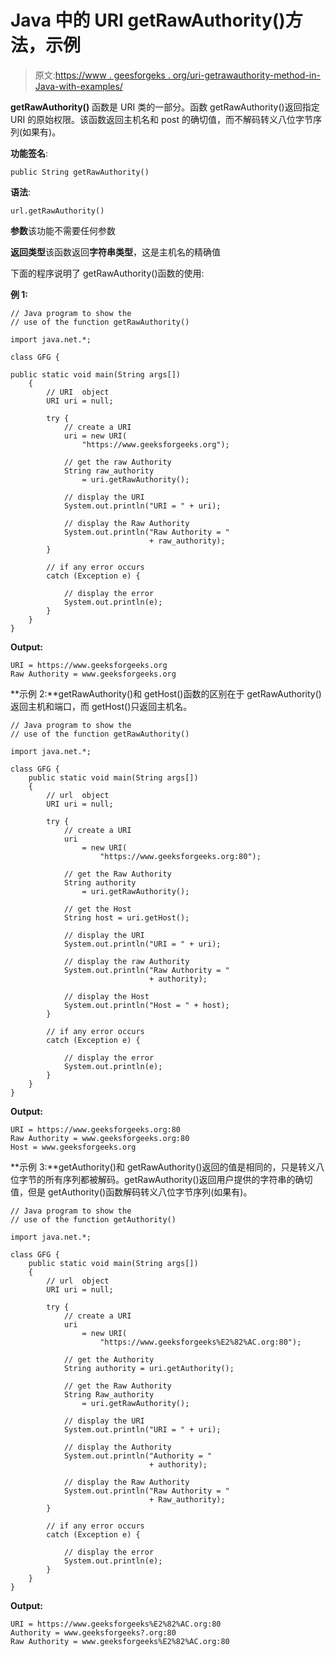 # Java 中的 URI getRawAuthority()方法，示例

> 原文:[https://www . geesforgeks . org/uri-getrawauthority-method-in-Java-with-examples/](https://www.geeksforgeeks.org/uri-getrawauthority-method-in-java-with-examples/)

**getRawAuthority()** 函数是 URI 类的一部分。函数 getRawAuthority()返回指定 URI 的原始权限。该函数返回主机名和 post 的确切值，而不解码转义八位字节序列(如果有)。

**功能签名**:

```
public String getRawAuthority()
```

**语法**:

```
url.getRawAuthority()
```

**参数**该功能不需要任何参数

**返回类型**该函数返回**字符串类型**，这是主机名的精确值

下面的程序说明了 getRawAuthority()函数的使用:

**例 1:**

```
// Java program to show the
// use of the function getRawAuthority()

import java.net.*;

class GFG {

public static void main(String args[])
    {
        // URI  object
        URI uri = null;

        try {
            // create a URI
            uri = new URI(
                "https://www.geeksforgeeks.org");

            // get the raw Authority
            String raw_authority
                = uri.getRawAuthority();

            // display the URI
            System.out.println("URI = " + uri);

            // display the Raw Authority
            System.out.println("Raw Authority = "
                               + raw_authority);
        }

        // if any error occurs
        catch (Exception e) {

            // display the error
            System.out.println(e);
        }
    }
}
```

**Output:**

```
URI = https://www.geeksforgeeks.org
Raw Authority = www.geeksforgeeks.org

```

**示例 2:**getRawAuthority()和 getHost()函数的区别在于 getRawAuthority()返回主机和端口，而 getHost()只返回主机名。

```
// Java program to show the
// use of the function getRawAuthority()

import java.net.*;

class GFG {
    public static void main(String args[])
    {
        // url  object
        URI uri = null;

        try {
            // create a URI
            uri
                = new URI(
                    "https://www.geeksforgeeks.org:80");

            // get the Raw Authority
            String authority
                = uri.getRawAuthority();

            // get the Host
            String host = uri.getHost();

            // display the URI
            System.out.println("URI = " + uri);

            // display the raw Authority
            System.out.println("Raw Authority = "
                               + authority);

            // display the Host
            System.out.println("Host = " + host);
        }

        // if any error occurs
        catch (Exception e) {

            // display the error
            System.out.println(e);
        }
    }
}
```

**Output:**

```
URI = https://www.geeksforgeeks.org:80
Raw Authority = www.geeksforgeeks.org:80
Host = www.geeksforgeeks.org

```

**示例 3:**getAuthority()和 getRawAuthority()返回的值是相同的，只是转义八位字节的所有序列都被解码。getRawAuthority()返回用户提供的字符串的确切值，但是 getAuthority()函数解码转义八位字节序列(如果有)。

```
// Java program to show the
// use of the function getAuthority()

import java.net.*;

class GFG {
    public static void main(String args[])
    {
        // url  object
        URI uri = null;

        try {
            // create a URI
            uri
                = new URI(
                    "https://www.geeksforgeeks%E2%82%AC.org:80");

            // get the Authority
            String authority = uri.getAuthority();

            // get the Raw Authority
            String Raw_authority
                = uri.getRawAuthority();

            // display the URI
            System.out.println("URI = " + uri);

            // display the Authority
            System.out.println("Authority = "
                               + authority);

            // display the Raw Authority
            System.out.println("Raw Authority = "
                               + Raw_authority);
        }

        // if any error occurs
        catch (Exception e) {

            // display the error
            System.out.println(e);
        }
    }
}
```

**Output:**

```
URI = https://www.geeksforgeeks%E2%82%AC.org:80
Authority = www.geeksforgeeks?.org:80
Raw Authority = www.geeksforgeeks%E2%82%AC.org:80

```